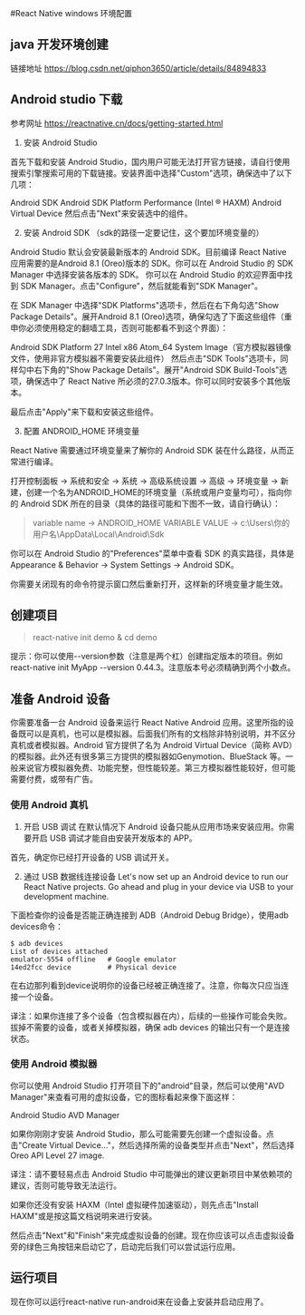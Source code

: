 #React Native  windows 环境配置

## java 开发环境创建

链接地址 https://blog.csdn.net/qiphon3650/article/details/84894833

## Android studio 下载 

参考网址 https://reactnative.cn/docs/getting-started.html

1. 安装 Android Studio

首先下载和安装 Android Studio，国内用户可能无法打开官方链接，请自行使用搜索引擎搜索可用的下载链接。安装界面中选择"Custom"选项，确保选中了以下几项：

Android SDK
Android SDK Platform
Performance (Intel ® HAXM)
Android Virtual Device
然后点击"Next"来安装选中的组件。

2. 安装 Android SDK  （sdk的路径一定要记住，这个要加环境变量的）

Android Studio 默认会安装最新版本的 Android SDK。目前编译 React Native 应用需要的是Android 8.1 (Oreo)版本的 SDK。你可以在 Android Studio 的 SDK Manager 中选择安装各版本的 SDK。
你可以在 Android Studio 的欢迎界面中找到 SDK Manager。点击"Configure"，然后就能看到"SDK Manager"。

在 SDK Manager 中选择"SDK Platforms"选项卡，然后在右下角勾选"Show Package Details"。展开Android 8.1 (Oreo)选项，确保勾选了下面这些组件（重申你必须使用稳定的翻墙工具，否则可能都看不到这个界面）：

Android SDK Platform 27
Intel x86 Atom_64 System Image（官方模拟器镜像文件，使用非官方模拟器不需要安装此组件）
然后点击"SDK Tools"选项卡，同样勾中右下角的"Show Package Details"。展开"Android SDK Build-Tools"选项，确保选中了 React Native 所必须的27.0.3版本。你可以同时安装多个其他版本。

最后点击"Apply"来下载和安装这些组件。

3. 配置 ANDROID_HOME 环境变量

React Native 需要通过环境变量来了解你的 Android SDK 装在什么路径，从而正常进行编译。

打开控制面板 -> 系统和安全 -> 系统 -> 高级系统设置 -> 高级 -> 环境变量 -> 新建，创建一个名为ANDROID_HOME的环境变量（系统或用户变量均可），指向你的 Android SDK 所在的目录（具体的路径可能和下图不一致，请自行确认）：

> variable name    ->   ANDROID_HOME
VARIABLE VALUE     ->   c:\Users\你的用户名\AppData\Local\Android\Sdk

你可以在 Android Studio 的"Preferences"菜单中查看 SDK 的真实路径，具体是Appearance & Behavior → System Settings → Android SDK。

你需要关闭现有的命令符提示窗口然后重新打开，这样新的环境变量才能生效。

## 创建项目

> react-native init demo & cd demo

提示：你可以使用--version参数（注意是两个杠）创建指定版本的项目。例如react-native init MyApp --version 0.44.3。注意版本号必须精确到两个小数点。


## 准备 Android 设备

你需要准备一台 Android 设备来运行 React Native Android 应用。这里所指的设备既可以是真机，也可以是模拟器。后面我们所有的文档除非特别说明，并不区分真机或者模拟器。Android 官方提供了名为 Android Virtual Device（简称 AVD）的模拟器。此外还有很多第三方提供的模拟器如Genymotion、BlueStack 等。一般来说官方模拟器免费、功能完整，但性能较差。第三方模拟器性能较好，但可能需要付费，或带有广告。

### 使用 Android 真机

1. 开启 USB 调试
在默认情况下 Android 设备只能从应用市场来安装应用。你需要开启 USB 调试才能自由安装开发版本的 APP。

首先，确定你已经打开设备的 USB 调试开关。

2. 通过 USB 数据线连接设备
Let's now set up an Android device to run our React Native projects. Go ahead and plug in your device via USB to your development machine.

下面检查你的设备是否能正确连接到 ADB（Android Debug Bridge），使用adb devices命令：

```
$ adb devices
List of devices attached
emulator-5554 offline   # Google emulator
14ed2fcc device         # Physical device

```
在右边那列看到device说明你的设备已经被正确连接了。注意，你每次只应当连接一个设备。

译注：如果你连接了多个设备（包含模拟器在内），后续的一些操作可能会失败。拔掉不需要的设备，或者关掉模拟器，确保 adb devices 的输出只有一个是连接状态。

### 使用 Android 模拟器
你可以使用 Android Studio 打开项目下的"android"目录，然后可以使用"AVD Manager"来查看可用的虚拟设备，它的图标看起来像下面这样：

Android Studio AVD Manager

如果你刚刚才安装 Android Studio，那么可能需要先创建一个虚拟设备。点击"Create Virtual Device..."，然后选择所需的设备类型并点击"Next"，然后选择Oreo API Level 27 image.

译注：请不要轻易点击 Android Studio 中可能弹出的建议更新项目中某依赖项的建议，否则可能导致无法运行。

如果你还没有安装 HAXM（Intel 虚拟硬件加速驱动），则先点击"Install HAXM"或是按这篇文档说明来进行安装。

然后点击"Next"和"Finish"来完成虚拟设备的创建。现在你应该可以点击虚拟设备旁的绿色三角按钮来启动它了，启动完后我们可以尝试运行应用。

## 运行项目

现在你可以运行react-native run-android来在设备上安装并启动应用了。